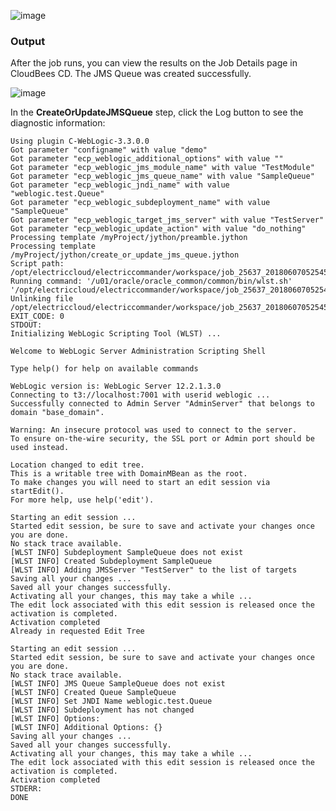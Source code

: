 
![image](images/CreateOrUpdateJMSQueue/Form.png)


### Output

After the job runs, you can view the results on the Job Details page in CloudBees CD. The JMS Queue was created successfully.


![image](images/CreateOrUpdateJMSQueue/Summary.png)


In the **CreateOrUpdateJMSQueue** step, click the Log button to see the diagnostic information:

    Using plugin C-WebLogic-3.3.0.0
    Got parameter "configname" with value "demo"
    Got parameter "ecp_weblogic_additional_options" with value ""
    Got parameter "ecp_weblogic_jms_module_name" with value "TestModule"
    Got parameter "ecp_weblogic_jms_queue_name" with value "SampleQueue"
    Got parameter "ecp_weblogic_jndi_name" with value "weblogic.test.Queue"
    Got parameter "ecp_weblogic_subdeployment_name" with value "SampleQueue"
    Got parameter "ecp_weblogic_target_jms_server" with value "TestServer"
    Got parameter "ecp_weblogic_update_action" with value "do_nothing"
    Processing template /myProject/jython/preamble.jython
    Processing template /myProject/jython/create_or_update_jms_queue.jython
    Script path: /opt/electriccloud/electriccommander/workspace/job_25637_20180607052545/exec_265381669060536.jython
    Running command: '/u01/oracle/oracle_common/common/bin/wlst.sh' '/opt/electriccloud/electriccommander/workspace/job_25637_20180607052545/exec_265381669060536.jython'
    Unlinking file /opt/electriccloud/electriccommander/workspace/job_25637_20180607052545/exec_265381669060536.jython
    EXIT_CODE: 0
    STDOUT:
    Initializing WebLogic Scripting Tool (WLST) ...

    Welcome to WebLogic Server Administration Scripting Shell

    Type help() for help on available commands

    WebLogic version is: WebLogic Server 12.2.1.3.0
    Connecting to t3://localhost:7001 with userid weblogic ...
    Successfully connected to Admin Server "AdminServer" that belongs to domain "base_domain".

    Warning: An insecure protocol was used to connect to the server.
    To ensure on-the-wire security, the SSL port or Admin port should be used instead.

    Location changed to edit tree.
    This is a writable tree with DomainMBean as the root.
    To make changes you will need to start an edit session via startEdit().
    For more help, use help('edit').

    Starting an edit session ...
    Started edit session, be sure to save and activate your changes once you are done.
    No stack trace available.
    [WLST INFO] Subdeployment SampleQueue does not exist
    [WLST INFO] Created Subdeployment SampleQueue
    [WLST INFO] Adding JMSServer "TestServer" to the list of targets
    Saving all your changes ...
    Saved all your changes successfully.
    Activating all your changes, this may take a while ...
    The edit lock associated with this edit session is released once the activation is completed.
    Activation completed
    Already in requested Edit Tree

    Starting an edit session ...
    Started edit session, be sure to save and activate your changes once you are done.
    No stack trace available.
    [WLST INFO] JMS Queue SampleQueue does not exist
    [WLST INFO] Created Queue SampleQueue
    [WLST INFO] Set JNDI Name weblogic.test.Queue
    [WLST INFO] Subdeployment has not changed
    [WLST INFO] Options:
    [WLST INFO] Additional Options: {}
    Saving all your changes ...
    Saved all your changes successfully.
    Activating all your changes, this may take a while ...
    The edit lock associated with this edit session is released once the activation is completed.
    Activation completed
    STDERR:
    DONE
